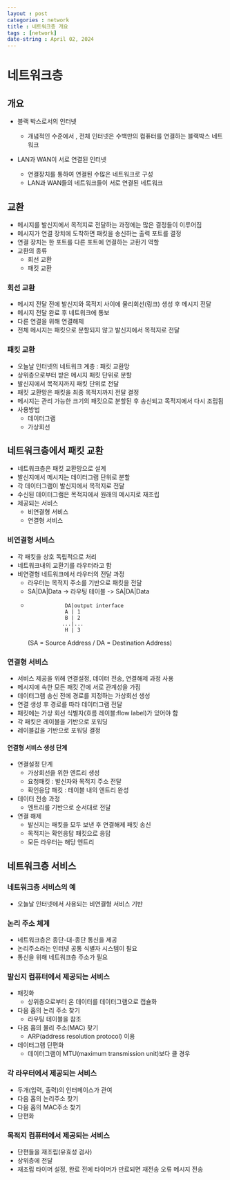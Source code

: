 ```yaml
---
layout : post
categories : network
title : 네트워크층 개요
tags : [network]
date-string : April 02, 2024
---
```


# 네트워크층

## 개요
- 블랙 박스로서의 인터넷
  - 개념적인 수준에서 , 전체 인터넷은 수백만의 컴퓨터를 연결하는 블랙박스 네트워크

- LAN과 WAN이 서로 연결된 인터넷
  - 연결장치를 통하여 연결된 수많은 네트워크로 구성
  - LAN과 WAN들의 네트워크들이 서로 연결된 네트워크

## 교환
- 메시지를 발신지에서 목적지로 전달하는 과정에는 많은 결정들이 이루어짐
- 메시지가 연결 장치에 도착하면 패킷을 송신하는 출력 포트를 결정
- 연결 장치는 한 포트를 다른 포트에 연결하는 교환기 역할
- 교환의 종류
  - 회선 교환
  - 패킷 교환

### 회선 교환
- 메시지 전달 전에 발신지와 목적지 사이에 물리회선(링크) 생성 후 메시지 전달
- 메시지 전달 완료 후 네트워크에 통보
- 다른 연결을 위해 연결해제
- 전체 메시지는 패킷으로 분할되지 않고 발신지에서 목적지로 전달

### 패킷 교환
- 오늘날 인터넷의 네트워크 계층 : 패킷 교환망
- 상위층으로부터 받은 메시지 패킷 단위로 분할
- 발신지에서 목적지까지 패킷 단위로 전달
- 패킷 교환망은 패킷을 최종 목적지까지 전달 결정
- 메시지는 관리 가능한 크기의 패킷으로 분할된 후 송신되고 목적지에서 다시 조립됨
- 사용방법
  - 데이터그램
  - 가상회선

## 네트워크층에서 패킷 교환
- 네트워크층은 패킷 교환망으로 설계
- 발신지에서 메시지는 데이터그램 단위로 분할
- 각 데이터그램이 발신지에서 목적지로 전달
- 수신된 데이터그램은 목적지에서 원래의 메시지로 재조립
- 제공되는 서비스
  - 비연결형 서비스
  - 연결형 서비스

### 비연결형 서비스
- 각 패킷을 상호 독립적으로 처리
- 네트워크내의 교환기를 라우터라고 함
- 비연결형 네트워크에서 라우터의 전달 과정
  - 라우터는 목적지 주소를 기반으로 패킷을 전달
  - SA|DA|Data -> 라우팅 테이블 -> SA|DA|Data
  -                 DA|output interface
                    A | 1 
                    B | 2
                   ...|...
                    H | 3
    (SA = Source Address / DA = Destination Address)


### 연결형 서비스
- 서비스 제공을 위해 연결설정, 데이터 전송, 연결해제 과정 사용
- 메시지에 속한 모든 패킷 간에 서로 관계성을 가짐
- 데이터그램 송신 전에 경로를 지정하는 가상회선 생성
- 연결 생성 후 경로를 따라 데이터그램 전달
- 패킷에는 가상 회선 식별자(흐름 레이블:flow label)가 있어야 함
- 각 패킷은 레이블을 기반으로 포워딩
- 레이블값을 기반으로 포워딩 결정

#### 연결형 서비스 생성 단계
- 연결설정 단계
  - 가상회선을 위한 엔트리 생성
  - 요청패킷 : 발신자와 목적지 주소 전달
  - 확인응답 패킷 : 테이블 내의 엔트리 완성
- 데이터 전송 과정
  - 엔트리를 기반으로 순서대로 전달
- 연결 해제
  - 발신지는 패킷을 모두 보낸 후 연결해제 패킷 송신
  - 목적지는 확인응답 패킷으로 응답
  - 모든 라우터는 해당 엔트리 
  
## 네트워크층 서비스
### 네트워크층 서비스의 예
- 오늘날 인터넷에서 사용되는 비연결형 서비스 기반

### 논리 주소 체계
- 네트워크층은 종단-대-종단 통신을 제공
- 논리주소라는 인터넷 공통 식별자 시스템이 필요
- 통신을 위해 네트워크층 주소가 필요

### 발신지 컴퓨터에서 제공되는 서비스
- 패킷화
  - 상위층으로부터 온 데이터를 데이터그램으로 캡슐화
- 다음 홉의 논리 주소 찾기
  - 라우팅 테이블을 참조
- 다음 홉의 물리 주소(MAC) 찾기
  - ARP(address resolution protocol) 이용
- 데이터그램 단편화
  - 데이터그램이 MTU(maximum transmission unit)보다 클 경우

### 각 라우터에서 제공되는 서비스
- 두개(입력, 출력)의 인터페이스가 관여
- 다음 홉의 논리주소 찾기
- 다음 홉의 MAC주소 찾기
- 단편화

### 목적지 컴퓨터에서 제공되는 서비스
- 단편들을 재조립(유효성 검사)
- 상위층에 전달
- 재조립 타이머 설정, 완료 전에 타이머가 만료되면 재전송 오류 메시지 전송